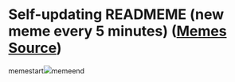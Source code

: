 # Self-updating READMEME (new meme every 5 minutes) ([Memes Source](https://bramses.notion.site/a49c1e962b7646879176ac3b327b6533?v=4d1eda54b170483cb03a40f257231764))

memestart![](https://www.notion.so/image/https%3A%2F%2Fs3-us-west-2.amazonaws.com%2Fsecure.notion-static.com%2Ff49eac80-f0d6-4552-bea2-8b69fe012c9c%2FF6A37DAD-89B8-48C5-A0DB-29078E856638.jpeg?table=block&id=a8c6ba56-f28e-4c86-a365-4fad3399a43e&cache=v2)memeend
